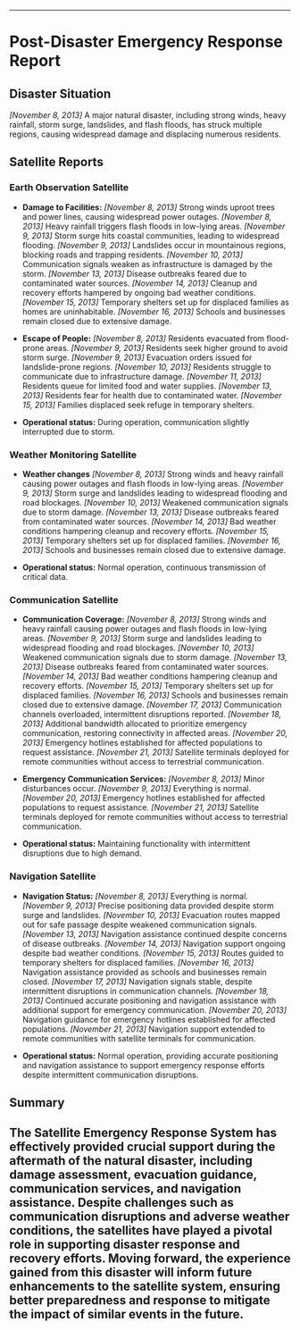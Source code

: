 -------------------------
# Post-Disaster Emergency Response Report
## Disaster Situation
*[November 8, 2013]* A major natural disaster, including strong winds, heavy rainfall, storm surge, landslides, and flash floods, has struck multiple regions, causing widespread damage and displacing numerous residents.

## Satellite Reports
### Earth Observation Satellite
- **Damage to Facilities:**
*[November 8, 2013]* Strong winds uproot trees and power lines, causing widespread power outages.
*[November 8, 2013]* Heavy rainfall triggers flash floods in low-lying areas.
*[November 9, 2013]* Storm surge hits coastal communities, leading to widespread flooding.
*[November 9, 2013]* Landslides occur in mountainous regions, blocking roads and trapping residents.
*[November 10, 2013]* Communication signals weaken as infrastructure is damaged by the storm.
*[November 13, 2013]* Disease outbreaks feared due to contaminated water sources.
*[November 14, 2013]* Cleanup and recovery efforts hampered by ongoing bad weather conditions.
*[November 15, 2013]* Temporary shelters set up for displaced families as homes are uninhabitable.
*[November 16, 2013]* Schools and businesses remain closed due to extensive damage.

- **Escape of People:**
*[November 8, 2013]* Residents evacuated from flood-prone areas.
*[November 9, 2013]* Residents seek higher ground to avoid storm surge.
*[November 9, 2013]* Evacuation orders issued for landslide-prone regions.
*[November 10, 2013]* Residents struggle to communicate due to infrastructure damage.
*[November 11, 2013]* Residents queue for limited food and water supplies.
*[November 13, 2013]* Residents fear for health due to contaminated water.
*[November 15, 2013]* Families displaced seek refuge in temporary shelters.

- **Operational status:**
During operation, communication slightly interrupted due to storm.

### Weather Monitoring Satellite
- **Weather changes**
*[November 8, 2013]* Strong winds and heavy rainfall causing power outages and flash floods in low-lying areas.
*[November 9, 2013]* Storm surge and landslides leading to widespread flooding and road blockages.
*[November 10, 2013]* Weakened communication signals due to storm damage.
*[November 13, 2013]* Disease outbreaks feared from contaminated water sources.
*[November 14, 2013]* Bad weather conditions hampering cleanup and recovery efforts.
*[November 15, 2013]* Temporary shelters set up for displaced families.
*[November 16, 2013]* Schools and businesses remain closed due to extensive damage.

- **Operational status:**
Normal operation, continuous transmission of critical data.

### Communication Satellite
- **Communication Coverage:**
*[November 8, 2013]* Strong winds and heavy rainfall causing power outages and flash floods in low-lying areas.
*[November 9, 2013]* Storm surge and landslides leading to widespread flooding and road blockages.
*[November 10, 2013]* Weakened communication signals due to storm damage.
*[November 13, 2013]* Disease outbreaks feared from contaminated water sources.
*[November 14, 2013]* Bad weather conditions hampering cleanup and recovery efforts.
*[November 15, 2013]* Temporary shelters set up for displaced families.
*[November 16, 2013]* Schools and businesses remain closed due to extensive damage.
*[November 17, 2013]* Communication channels overloaded, intermittent disruptions reported.
*[November 18, 2013]* Additional bandwidth allocated to prioritize emergency communication, restoring connectivity in affected areas.
*[November 20, 2013]* Emergency hotlines established for affected populations to request assistance.
*[November 21, 2013]* Satellite terminals deployed for remote communities without access to terrestrial communication.

- **Emergency Communication Services:**
*[November 8, 2013]* Minor disturbances occur.
*[November 9, 2013]* Everything is normal.
*[November 20, 2013]* Emergency hotlines established for affected populations to request assistance.
*[November 21, 2013]* Satellite terminals deployed for remote communities without access to terrestrial communication.

- **Operational status:**
Maintaining functionality with intermittent disruptions due to high demand.

### Navigation Satellite
- **Navigation Status:**
*[November 8, 2013]* Everything is normal.
*[November 9, 2013]* Precise positioning data provided despite storm surge and landslides.
*[November 10, 2013]* Evacuation routes mapped out for safe passage despite weakened communication signals.
*[November 13, 2013]* Navigation assistance continued despite concerns of disease outbreaks.
*[November 14, 2013]* Navigation support ongoing despite bad weather conditions.
*[November 15, 2013]* Routes guided to temporary shelters for displaced families.
*[November 16, 2013]* Navigation assistance provided as schools and businesses remain closed.
*[November 17, 2013]* Navigation signals stable, despite intermittent disruptions in communication channels.
*[November 18, 2013]* Continued accurate positioning and navigation assistance with additional support for emergency communication.
*[November 20, 2013]* Navigation guidance for emergency hotlines established for affected populations.
*[November 21, 2013]* Navigation support extended to remote communities with satellite terminals for communication.

- **Operational status:**
Normal operation, providing accurate positioning and navigation assistance to support emergency response efforts despite intermittent communication disruptions.

## Summary
The Satellite Emergency Response System has effectively provided crucial support during the aftermath of the natural disaster, including damage assessment, evacuation guidance, communication services, and navigation assistance. Despite challenges such as communication disruptions and adverse weather conditions, the satellites have played a pivotal role in supporting disaster response and recovery efforts. Moving forward, the experience gained from this disaster will inform future enhancements to the satellite system, ensuring better preparedness and response to mitigate the impact of similar events in the future.
-------------------------
